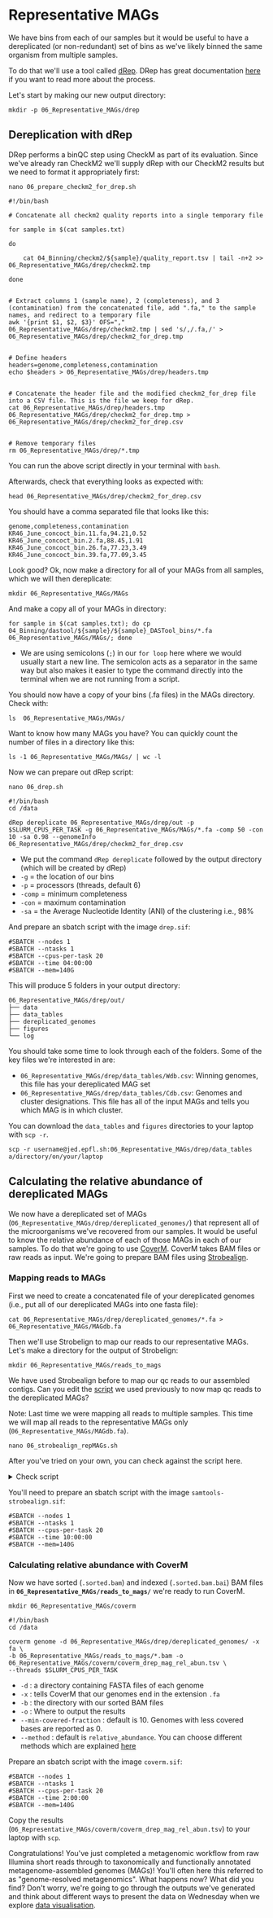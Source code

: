 # Representative MAGs
We have bins from each of our samples but it would be useful to have a dereplicated (or non-redundant) set of bins as we've likely binned the same organism from multiple samples.

To do that we'll use a tool called [dRep](https://github.com/MrOlm/drep). DRep has great documentation [here](https://drep.readthedocs.io/en/latest/) if you want to read more about the process.

Let's start by making our new output directory:

`mkdir -p 06_Representative_MAGs/drep`

## Dereplication with dRep
DRep performs a binQC step using CheckM as part of its evaluation. Since we've already ran CheckM2 we'll supply dRep with our CheckM2 results but we need to format it appropriately first:

```
nano 06_prepare_checkm2_for_drep.sh
```

```
#!/bin/bash

# Concatenate all checkm2 quality reports into a single temporary file

for sample in $(cat samples.txt)

do

    cat 04_Binning/checkm2/${sample}/quality_report.tsv | tail -n+2 >> 06_Representative_MAGs/drep/checkm2.tmp

done


# Extract columns 1 (sample name), 2 (completeness), and 3 (contamination) from the concatenated file, add ".fa," to the sample names, and redirect to a temporary file
awk '{print $1, $2, $3}' OFS="," 06_Representative_MAGs/drep/checkm2.tmp | sed 's/,/.fa,/' > 06_Representative_MAGs/drep/checkm2_for_drep.tmp


# Define headers
headers=genome,completeness,contamination
echo $headers > 06_Representative_MAGs/drep/headers.tmp


# Concatenate the header file and the modified checkm2_for_drep file into a CSV file. This is the file we keep for dRep.
cat 06_Representative_MAGs/drep/headers.tmp 06_Representative_MAGs/drep/checkm2_for_drep.tmp > 06_Representative_MAGs/drep/checkm2_for_drep.csv


# Remove temporary files
rm 06_Representative_MAGs/drep/*.tmp

```

You can run the above script directly in your terminal with `bash`.

Afterwards, check that everything looks as expected with:

```
head 06_Representative_MAGs/drep/checkm2_for_drep.csv
```

You should have a comma separated file that looks like this:

```
genome,completeness,contamination
KR46_June_concoct_bin.11.fa,94.21,0.52
KR46_June_concoct_bin.2.fa,88.45,1.91
KR46_June_concoct_bin.26.fa,77.23,3.49
KR46_June_concoct_bin.39.fa,77.09,3.45
```

Look good? Ok, now make a directory for all of your MAGs from all samples, which we will then dereplicate:

`mkdir 06_Representative_MAGs/MAGs`

And make a copy all of your MAGs in directory:

```
for sample in $(cat samples.txt); do cp 04_Binning/dastool/${sample}/${sample}_DASTool_bins/*.fa 06_Representative_MAGs/MAGs/; done
```
* We are using semicolons (`;`) in our `for loop` here where we would usually start a new line. The semicolon acts as a separator in the same way but also makes it easier to type the command directly into the terminal when we are not running from a script.

You should now have a copy of your bins (.fa files) in the MAGs directory. Check with:

```
ls  06_Representative_MAGs/MAGs/
```

Want to know how many MAGs you have? You can quickly count the number of files in a directory like this:
```
ls -1 06_Representative_MAGs/MAGs/ | wc -l
```

Now we can prepare out dRep script:

```
nano 06_drep.sh
```

```
#!/bin/bash
cd /data

dRep dereplicate 06_Representative_MAGs/drep/out -p $SLURM_CPUS_PER_TASK -g 06_Representative_MAGs/MAGs/*.fa -comp 50 -con 10 -sa 0.98 --genomeInfo 06_Representative_MAGs/drep/checkm2_for_drep.csv
```
* We put the command `dRep dereplicate` followed by the output directory (which will be created by dRep)
* `-g` = the location of our bins
* `-p` = processors (threads, default 6)
* `-comp` = minimum completeness
* `-con` = maximum contamination
* `-sa` = the Average Nucleotide Identity (ANI) of the clustering i.e., 98%

And prepare an sbatch script with the image `drep.sif`:
```
#SBATCH --nodes 1
#SBATCH --ntasks 1
#SBATCH --cpus-per-task 20
#SBATCH --time 04:00:00
#SBATCH --mem=140G
```

This will produce 5 folders in your output directory:

```
06_Representative_MAGs/drep/out/
├── data
├── data_tables
├── dereplicated_genomes
├── figures
└── log
```

You should take some time to look through each of the folders. Some of the key files we're interested in are:
* `06_Representative_MAGs/drep/data_tables/Wdb.csv`: Winning genomes, this file has your dereplicated MAG set
* `06_Representative_MAGs/drep/data_tables/Cdb.csv`: Genomes and cluster designations. This file has all of the input MAGs and tells you which MAG is in which cluster.

You can download the `data_tables` and `figures` directories to your laptop with `scp -r`.

```
scp -r username@jed.epfl.sh:06_Representative_MAGs/drep/data_tables a/directory/on/your/laptop
```

## Calculating the relative abundance of dereplicated MAGs

We now have a dereplicated set of MAGs (`06_Representative_MAGs/drep/dereplicated_genomes/`) that represent all of the microorganisms we've recovered from our samples. It would be useful to know the relative abundance of each of those MAGs in each of our samples. To do that we're going to use [CoverM](https://wwood.github.io/CoverM/coverm-genome.html). CoverM takes BAM files or raw reads as input. We're going to prepare BAM files using [Strobealign](`https://github.com/ksahlin/strobealign`).

### Mapping reads to MAGs

First we need to create a concatenated file of your dereplicated genomes (i.e., put all of our dereplicated MAGs into one fasta file):

```
cat 06_Representative_MAGs/drep/dereplicated_genomes/*.fa > 06_Representative_MAGs/MAGdb.fa
```

Then we'll use Strobelign to map our reads to our representative MAGs. Let's make a directory for the output of Strobelign:

```
mkdir 06_Representative_MAGs/reads_to_mags
```

We have used Strobealign before to map our qc reads to our assembled contigs. Can you edit the [script](03_Mapping.md#1-perform-mapping-with-strobealign) we used previously to now map qc reads to the dereplicated MAGs?

Note: Last time we were mapping all reads to multiple samples. This time we will map all reads to the representative MAGs only (`06_Representative_MAGs/MAGdb.fa`).

```
nano 06_strobealign_repMAGs.sh
```
After you've tried on your own, you can check against the script here.
<details>
  <summary>Check script</summary>

```
#!/bin/bash
cd /data

for sample in $(cat samples.txt)

do

strobealign 06_Representative_MAGs/MAGdb.fa 01_ReadQC/fastp_reads/${sample}_R1.fastq.gz 01_ReadQC/fastp_reads/${sample}_R2.fastq.gz -U -t $SLURM_CPUS_PER_TASK \
| samtools sort -o 06_Representative_MAGs/reads_to_mags/${sample}.sorted.bam

samtools index 06_Representative_MAGs/reads_to_mags/${sample}.sorted.bam

done
```

</details>


You'll need to prepare an sbatch script with the image `samtools-strobealign.sif`:
```
#SBATCH --nodes 1
#SBATCH --ntasks 1
#SBATCH --cpus-per-task 20
#SBATCH --time 10:00:00
#SBATCH --mem=140G
```

### Calculating relative abundance with CoverM

Now we have sorted (`.sorted.bam`) and indexed (`.sorted.bam.bai`) BAM files in **`06_Representative_MAGs/reads_to_mags/`** we're ready to run CoverM.

```
mkdir 06_Representative_MAGs/coverm
```

```
#!/bin/bash
cd /data

coverm genome -d 06_Representative_MAGs/drep/dereplicated_genomes/ -x fa \
-b 06_Representative_MAGs/reads_to_mags/*.bam -o 06_Representative_MAGs/coverm/coverm_drep_mag_rel_abun.tsv \
--threads $SLURM_CPUS_PER_TASK
```
* `-d` : a directory containing FASTA files of each genome
* `-x` : tells CoverM that our genomes end in the extension `.fa`
* `-b` : the directory with our sorted BAM files
* `-o` : Where to output the results
* `--min-covered-fraction` : default is 10. Genomes with less covered bases are reported as 0.
* `--method` : default is `relative_abundance`. You can choose different methods which are explained [here](https://github.com/wwood/CoverM/#calculation-methods)

Prepare an sbatch script with the image `coverm.sif`:
```
#SBATCH --nodes 1
#SBATCH --ntasks 1
#SBATCH --cpus-per-task 20
#SBATCH --time 2:00:00
#SBATCH --mem=140G
```

Copy the results (`06_Representative_MAGs/coverm/coverm_drep_mag_rel_abun.tsv`) to your laptop with `scp`.

Congratulations! You've just completed a metagenomic workflow from raw Illumina short reads through to taxonomically and functionally annotated metagenome-assembled genomes (MAGs)! You'll often here this referred to as "genome-resolved metagenomics". What happens now? What did you find? Don't worry, we're going to go through the outputs we've generated and think about different ways to present the data on Wednesday when we explore [data visualisation](08_Data_visualisation.md).
